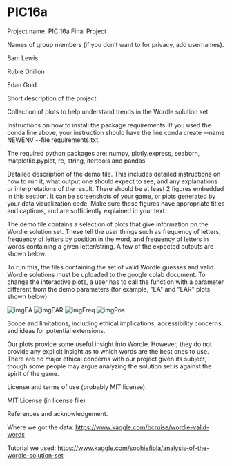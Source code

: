 # PIC16a


Project name.
PIC 16a Final Project

Names of group members (if you don’t want to for privacy, add usernames).

Sam Lewis

Rubie Dhillon

Edan Gold


Short description of the project.

Collection of plots to help understand trends in the Wordle solution set


Instructions on how to install the package requirements. If you used the conda line above, your instruction should have the line conda create --name NEWENV --file requirements.txt.

The required python packages are: numpy, plotly.express, seaborn, matplotlib.pyplot, re, string, itertools and pandas


Detailed description of the demo file. This includes detailed instructions on how to run it, what output one should expect to see, and any explanations or interpretations of the result. There should be at least 2 figures embedded in this section. It can be screenshots of your game, or plots generated by your data visualization code. Make sure these figures have appropriate titles and captions, and are sufficiently explained in your text.

The demo file contains a selection of plots that give information on the Wordle solution set. These tell the user things such as frequency of letters, frequency of letters by position in the word, and frequency of letters in words containing a given letter/string. A few of the expected outputs are shown below. 

To run this, the files containing the set of valid Wordle guesses and valid Wordle solutions must be uploaded to the google colab document. To change the interactive plots, a user has to call the function with a parameter different from the demo parameters (for example, "EA" and "EAR" plots shown below). 

![imgEA](https://user-images.githubusercontent.com/97066772/158006200-f2758c89-fc6f-4052-9009-bb9804d8f1b2.png)
![imgEAR](https://user-images.githubusercontent.com/97066772/158006202-481972a3-19d5-40ce-93c1-b6434e8d2b03.png)
![imgFreq](https://user-images.githubusercontent.com/97066772/158006203-67c88ca1-073a-4add-9510-8bc6c2c32ef4.png)
![imgPos](https://user-images.githubusercontent.com/97066772/158006204-e74939b1-98be-4e83-bd52-1488b96fcffa.png)



Scope and limitations, including ethical implications, accessibility concerns, and ideas for potential extensions.

Our plots provide some useful insight into Wordle. However, they do not provide any explicit insight as to which words are the best ones to use. There are no major ethical concerns with our project given its subject, though some people may argue analyzing the solution set is against the spirit of the game. 




License and terms of use (probably MIT license).

MIT License (in license file)


References and acknowledgement.

Where we got the data: https://www.kaggle.com/bcruise/wordle-valid-words

Tutorial we used: https://www.kaggle.com/sophiefiola/analysis-of-the-wordle-solution-set

